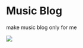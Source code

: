 # Music Blog
make music blog only for me

<img src="https://user-images.githubusercontent.com/63948884/103580280-45492700-4f1d-11eb-9e31-ab562a270010.png">
